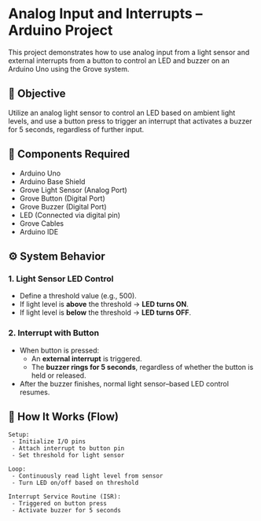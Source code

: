 # Analog Input and Interrupts – Arduino Project

This project demonstrates how to use analog input from a light sensor and external interrupts from a button to control an LED and buzzer on an Arduino Uno using the Grove system.


## 🎯 Objective

Utilize an analog light sensor to control an LED based on ambient light levels, and use a button press to trigger an interrupt that activates a buzzer for 5 seconds, regardless of further input.

## 🧰 Components Required

- Arduino Uno  
- Arduino Base Shield  
- Grove Light Sensor (Analog Port)  
- Grove Button (Digital Port)  
- Grove Buzzer (Digital Port)  
- LED (Connected via digital pin)  
- Grove Cables  
- Arduino IDE

## ⚙️ System Behavior

### 1. **Light Sensor LED Control**
- Define a threshold value (e.g., 500).
- If light level is **above** the threshold → **LED turns ON**.
- If light level is **below** the threshold → **LED turns OFF**.

### 2. **Interrupt with Button**
- When button is pressed:
  - An **external interrupt** is triggered.
  - The **buzzer rings for 5 seconds**, regardless of whether the button is held or released.
- After the buzzer finishes, normal light sensor–based LED control resumes.

## 💾 How It Works (Flow)

```plaintext
Setup:
 - Initialize I/O pins
 - Attach interrupt to button pin
 - Set threshold for light sensor

Loop:
 - Continuously read light level from sensor
 - Turn LED on/off based on threshold

Interrupt Service Routine (ISR):
 - Triggered on button press
 - Activate buzzer for 5 seconds
